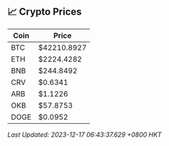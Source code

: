 ## 📈 Crypto Prices

| Coin | Price |
| ---- | ----- |
| BTC | $42210.8927 |
| ETH | $2224.4282 |
| BNB | $244.8492 |
| CRV | $0.6341 |
| ARB | $1.1226 |
| OKB | $57.8753 |
| DOGE | $0.0952 |

_Last Updated: 2023-12-17 06:43:37.629 +0800 HKT_